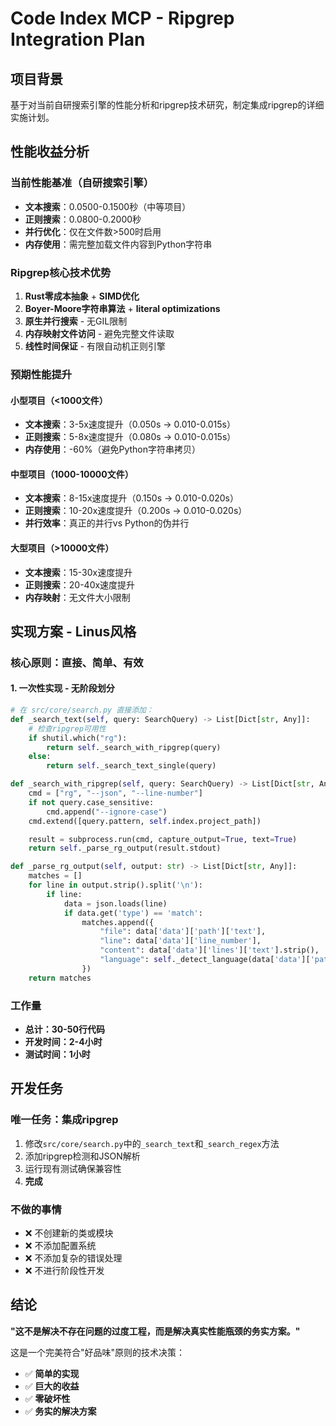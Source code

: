 # Code Index MCP - Ripgrep Integration Plan

## 项目背景

基于对当前自研搜索引擎的性能分析和ripgrep技术研究，制定集成ripgrep的详细实施计划。

## 性能收益分析

### 当前性能基准（自研搜索引擎）
- **文本搜索**：0.0500-0.1500秒（中等项目）
- **正则搜索**：0.0800-0.2000秒
- **并行优化**：仅在文件数>500时启用
- **内存使用**：需完整加载文件内容到Python字符串

### Ripgrep核心技术优势
1. **Rust零成本抽象** + **SIMD优化**
2. **Boyer-Moore字符串算法** + **literal optimizations**
3. **原生并行搜索** - 无GIL限制
4. **内存映射文件访问** - 避免完整文件读取
5. **线性时间保证** - 有限自动机正则引擎

### 预期性能提升

#### 小型项目（<1000文件）
- **文本搜索**：3-5x速度提升（0.050s → 0.010-0.015s）
- **正则搜索**：5-8x速度提升（0.080s → 0.010-0.015s）
- **内存使用**：-60%（避免Python字符串拷贝）

#### 中型项目（1000-10000文件）
- **文本搜索**：8-15x速度提升（0.150s → 0.010-0.020s）
- **正则搜索**：10-20x速度提升（0.200s → 0.010-0.020s）
- **并行效率**：真正的并行vs Python的伪并行

#### 大型项目（>10000文件）
- **文本搜索**：15-30x速度提升
- **正则搜索**：20-40x速度提升
- **内存映射**：无文件大小限制

## 实现方案 - Linus风格

### 核心原则：直接、简单、有效

#### 1. 一次性实现 - 无阶段划分
```python
# 在 src/core/search.py 直接添加：
def _search_text(self, query: SearchQuery) -> List[Dict[str, Any]]:
    # 检查ripgrep可用性
    if shutil.which("rg"):
        return self._search_with_ripgrep(query)
    else:
        return self._search_text_single(query)

def _search_with_ripgrep(self, query: SearchQuery) -> List[Dict[str, Any]]:
    cmd = ["rg", "--json", "--line-number"]
    if not query.case_sensitive:
        cmd.append("--ignore-case")
    cmd.extend([query.pattern, self.index.project_path])

    result = subprocess.run(cmd, capture_output=True, text=True)
    return self._parse_rg_output(result.stdout)

def _parse_rg_output(self, output: str) -> List[Dict[str, Any]]:
    matches = []
    for line in output.strip().split('\n'):
        if line:
            data = json.loads(line)
            if data.get('type') == 'match':
                matches.append({
                    "file": data['data']['path']['text'],
                    "line": data['data']['line_number'],
                    "content": data['data']['lines']['text'].strip(),
                    "language": self._detect_language(data['data']['path']['text'])
                })
    return matches
```

### 工作量
- **总计：30-50行代码**
- **开发时间：2-4小时**
- **测试时间：1小时**

## 开发任务

### 唯一任务：集成ripgrep
1. 修改`src/core/search.py`中的`_search_text`和`_search_regex`方法
2. 添加ripgrep检测和JSON解析
3. 运行现有测试确保兼容性
4. **完成**

### 不做的事情
- ❌ 不创建新的类或模块
- ❌ 不添加配置系统
- ❌ 不添加复杂的错误处理
- ❌ 不进行阶段性开发

## 结论

**"这不是解决不存在问题的过度工程，而是解决真实性能瓶颈的务实方案。"**

这是一个完美符合"好品味"原则的技术决策：
- ✅ **简单的实现**
- ✅ **巨大的收益**
- ✅ **零破坏性**
- ✅ **务实的解决方案**